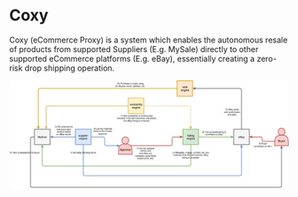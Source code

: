 # Coxy
Coxy (eCommerce Proxy) is a system which enables the autonomous resale of products from supported Suppliers (E.g. MySale) directly to other supported eCommerce platforms (E.g. eBay), essentially creating a zero-risk drop shipping operation.

![Coxy](docs/static/img/Coxy.png "Coxy")